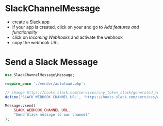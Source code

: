 # SlackChannelMessage

* create a [Slack app](https://api.slack.com/apps)
* if your app is created, click on your and go to *Add features and functionality*
* click on *Incoming Webhooks* and activate the webhook
* copy the webhook URL

# Send a Slack Message

```php
use SlackChannelMessage\Message;

require_once './vendor/autoload.php';

// change https://hooks.slack.com/services/any_token_slack/generated_token/my_token by yours webhook url
define('SLACK_WEBHOOK_CHANNEL_URL', 'https://hooks.slack.com/services/any_token_slack/generated_token/my_token');

Message::send(
    SLACK_WEBHOOK_CHANNEL_URL, 
    "Send Slack message to our channel"
);

```